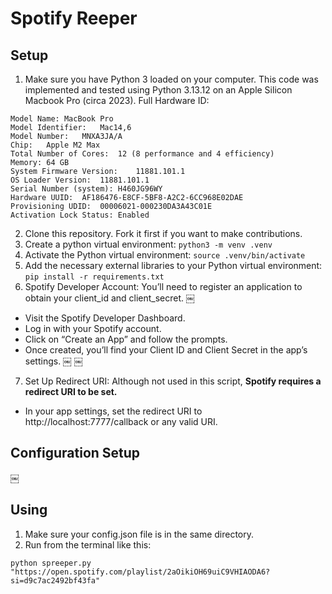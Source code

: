 # Spotify Reeper

## Setup
1. Make sure you have Python 3 loaded on your computer. This code was implemented and tested using Python 3.13.12 on an Apple Silicon Macbook Pro (circa 2023). Full Hardware ID: 
```
Model Name:	MacBook Pro
Model Identifier:	Mac14,6
Model Number:	MNXA3JA/A
Chip:	Apple M2 Max
Total Number of Cores:	12 (8 performance and 4 efficiency)
Memory:	64 GB
System Firmware Version:	11881.101.1
OS Loader Version:	11881.101.1
Serial Number (system):	H460JG96WY
Hardware UUID:	AF186476-E8CF-5BF8-A2C2-6CC968E02DAE
Provisioning UDID:	00006021-000230DA3A43C01E
Activation Lock Status:	Enabled
```

2. Clone this repository. Fork it first if you want to make contributions. 
3. Create a python virtual environment: `python3 -m venv .venv`
4. Activate the Python virtual environment: `source .venv/bin/activate`
5. Add the necessary external libraries to your Python virtual environment: `pip install -r requirements.txt`
6.	Spotify Developer Account: You’ll need to register an application to obtain your client_id and client_secret. ￼
 - Visit the Spotify Developer Dashboard.
 - Log in with your Spotify account.
 - Click on “Create an App” and follow the prompts.
 - Once created, you’ll find your Client ID and Client Secret in the app’s settings. ￼ ￼
7.	Set Up Redirect URI: Although not used in this script, **Spotify requires a redirect URI to be set.**
 - In your app settings, set the redirect URI to http://localhost:7777/callback or any valid URI.

## Configuration Setup
 ￼

## Using 
1.	Make sure your config.json file is in the same directory.
2.	Run from the terminal like this:
```
python spreeper.py "https://open.spotify.com/playlist/2aOikiOH69uiC9VHIAODA6?si=d9c7ac2492bf43fa"
```
